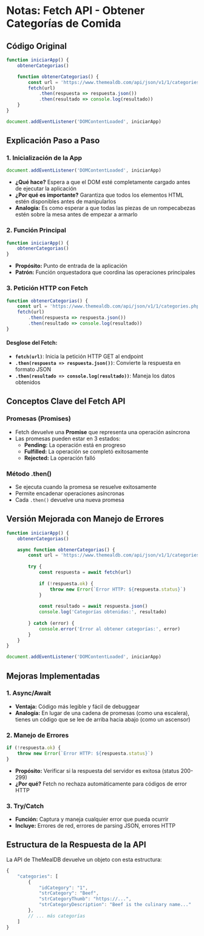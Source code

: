 # Notas: Fetch API - Obtener Categorías de Comida

## Código Original
```javascript
function iniciarApp() {
    obtenerCategorias()

    function obtenerCategorias() {
        const url = 'https://www.themealdb.com/api/json/v1/1/categories.php'
        fetch(url)
            .then(respuesta => respuesta.json())
            .then(resultado => console.log(resultado))
    }
}

document.addEventListener('DOMContentLoaded', iniciarApp)
```

## Explicación Paso a Paso

### 1. Inicialización de la App
```javascript
document.addEventListener('DOMContentLoaded', iniciarApp)
```
- **¿Qué hace?** Espera a que el DOM esté completamente cargado antes de ejecutar la aplicación
- **¿Por qué es importante?** Garantiza que todos los elementos HTML estén disponibles antes de manipularlos
- **Analogía:** Es como esperar a que todas las piezas de un rompecabezas estén sobre la mesa antes de empezar a armarlo

### 2. Función Principal
```javascript
function iniciarApp() {
    obtenerCategorias()
}
```
- **Propósito:** Punto de entrada de la aplicación
- **Patrón:** Función orquestadora que coordina las operaciones principales

### 3. Petición HTTP con Fetch
```javascript
function obtenerCategorias() {
    const url = 'https://www.themealdb.com/api/json/v1/1/categories.php'
    fetch(url)
        .then(respuesta => respuesta.json())
        .then(resultado => console.log(resultado))
}
```

#### Desglose del Fetch:
- **`fetch(url)`**: Inicia la petición HTTP GET al endpoint
- **`.then(respuesta => respuesta.json())`**: Convierte la respuesta en formato JSON
- **`.then(resultado => console.log(resultado))`**: Maneja los datos obtenidos

## Conceptos Clave del Fetch API

### Promesas (Promises)
- Fetch devuelve una **Promise** que representa una operación asíncrona
- Las promesas pueden estar en 3 estados:
  - **Pending:** La operación está en progreso
  - **Fulfilled:** La operación se completó exitosamente
  - **Rejected:** La operación falló

### Método .then()
- Se ejecuta cuando la promesa se resuelve exitosamente
- Permite encadenar operaciones asíncronas
- Cada `.then()` devuelve una nueva promesa

## Versión Mejorada con Manejo de Errores

```javascript
function iniciarApp() {
    obtenerCategorias()

    async function obtenerCategorias() {
        const url = 'https://www.themealdb.com/api/json/v1/1/categories.php'
        
        try {
            const respuesta = await fetch(url)
            
            if (!respuesta.ok) {
                throw new Error(`Error HTTP: ${respuesta.status}`)
            }
            
            const resultado = await respuesta.json()
            console.log('Categorías obtenidas:', resultado)
            
        } catch (error) {
            console.error('Error al obtener categorías:', error)
        }
    }
}

document.addEventListener('DOMContentLoaded', iniciarApp)
```

## Mejoras Implementadas

### 1. Async/Await
- **Ventaja:** Código más legible y fácil de debuggear
- **Analogía:** En lugar de una cadena de promesas (como una escalera), tienes un código que se lee de arriba hacia abajo (como un ascensor)

### 2. Manejo de Errores
```javascript
if (!respuesta.ok) {
    throw new Error(`Error HTTP: ${respuesta.status}`)
}
```
- **Propósito:** Verificar si la respuesta del servidor es exitosa (status 200-299)
- **¿Por qué?** Fetch no rechaza automáticamente para códigos de error HTTP

### 3. Try/Catch
- **Función:** Captura y maneja cualquier error que pueda ocurrir
- **Incluye:** Errores de red, errores de parsing JSON, errores HTTP

## Estructura de la Respuesta de la API

La API de TheMealDB devuelve un objeto con esta estructura:
```javascript
{
    "categories": [
        {
            "idCategory": "1",
            "strCategory": "Beef",
            "strCategoryThumb": "https://...",
            "strCategoryDescription": "Beef is the culinary name..."
        },
        // ... más categorías
    ]
}
```
